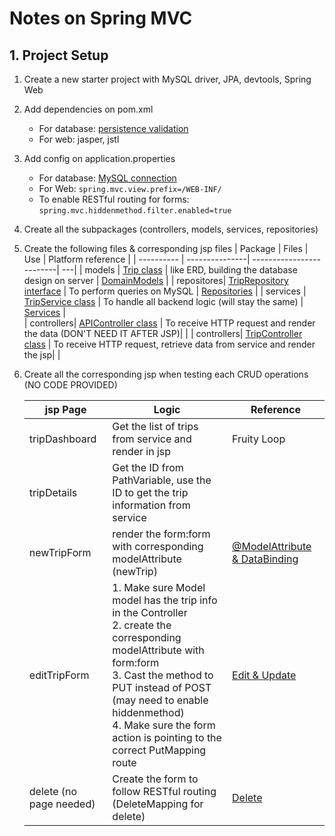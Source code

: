 # Notes on Spring MVC
## 1. Project Setup
1. Create a new starter project with MySQL driver, JPA, devtools, Spring Web
2. Add dependencies on pom.xml 
   - For database: [persistence validation](https://login.codingdojo.com/m/315/9533/64299)
   - For web: jasper, jstl
3. Add config on application.properties 
   - For database: [MySQL connection ](https://login.codingdojo.com/m/315/9533/64298)
   - For Web: ```spring.mvc.view.prefix=/WEB-INF/```
   - To enable RESTful routing for forms: ```spring.mvc.hiddenmethod.filter.enabled=true```
4. Create all the subpackages (controllers, models, services, repositories)
5. Create the following files & corresponding jsp files
   | Package    | Files | Use | Platform reference | 
   | ---------- | ---------------| -------------------------| ---|
   | models     | [Trip class](./packages/Trip.java) | like ERD, building the database design on server | [DomainModels](https://login.codingdojo.com/m/315/9533/64299) |
   | repositores| [TripRepository interface](./packages/TripRepository.java) | To perform queries on MySQL | [Repositories](https://login.codingdojo.com/m/315/9533/64300) |
   | services   | [TripService class](./packages/TripService.java) | To handle all backend logic (will stay the same) | [Services](https://login.codingdojo.com/m/315/9533/64301) |  
   | controllers| [APIController class](./packages/APIController.java) | To receive HTTP request and render the data  (DON'T NEED IT AFTER JSP)|   |
     | controllers| [TripController class](./packages/TripController.java) | To receive HTTP request, retrieve data from service and render the jsp|   |
6. Create all the corresponding jsp when testing each CRUD operations (NO CODE PROVIDED)


    | jsp Page |  Logic  | Reference |
    | ---------| --------| -----------|
    | tripDashboard |  Get the list of trips from service and render in jsp| Fruity Loop |
    | tripDetails |  Get the ID from PathVariable, use the ID to get the trip information from service | |
    | newTripForm | render the form:form with corresponding modelAttribute (newTrip) | [@ModelAttribute & DataBinding](https://login.codingdojo.com/m/315/9533/81390) |
    | editTripForm | 1. Make sure Model model has the trip info in the Controller <br> 2. create the corresponding modelAttribute with form:form <br> 3. Cast the method to PUT instead of POST (may need to enable hiddenmethod) <br> 4. Make sure the form action is pointing to the correct PutMapping route | [Edit & Update ](https://login.codingdojo.com/m/315/9533/64306)|
    | delete (no page needed) | Create the form to follow RESTful routing (DeleteMapping for delete) | [Delete](https://login.codingdojo.com/m/315/9533/64307) |




